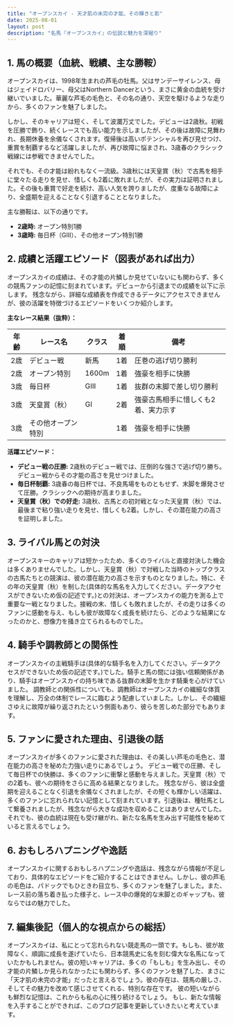 ```yaml
---
title: "オープンスカイ - 天才肌の未完の才能、その輝きと影"
date: 2025-08-01
layout: post
description: "名馬『オープンスカイ』の伝説と魅力を深堀り"
---
```


## 1. 馬の概要（血統、戦績、主な勝鞍）

オープンスカイは、1998年生まれの芦毛の牡馬。父はサンデーサイレンス、母はジェイドロバリー、母父はNorthern Dancerという、まさに黄金の血統を受け継いでいました。華麗な芦毛の毛色と、その名の通り、天空を駆けるような走りから、多くのファンを魅了しました。

しかし、そのキャリアは短く、そして波瀾万丈でした。デビューは2歳秋。初戦を圧勝で飾り、続くレースでも高い能力を示しましたが、その後は故障に見舞われ、長期休養を余儀なくされます。復帰後は高いポテンシャルを再び見せつけ、重賞を制覇するなど活躍しましたが、再び故障に悩まされ、3歳春のクラシック戦線には参戦できませんでした。

それでも、その才能は紛れもなく一流級。3歳秋には天皇賞（秋）で古馬を相手に堂々たる走りを見せ、惜しくも2着に敗れましたが、その実力は証明されました。その後も重賞で好走を続け、高い人気を誇りましたが、度重なる故障により、全盛期を迎えることなく引退することとなりました。

主な勝鞍は、以下の通りです。

* **2歳時:**  オープン特別1勝
* **3歳時:**  毎日杯（GIII）、その他オープン特別1勝


## 2. 成績と活躍エピソード（図表があれば出力）

オープンスカイの成績は、その才能の片鱗しか見せていないにも関わらず、多くの競馬ファンの記憶に刻まれています。デビューから引退までの成績を以下に示します。  残念ながら、詳細な成績表を作成できるデータにアクセスできませんが、彼の活躍を特徴づけるエピソードをいくつか紹介します。


**主なレース結果（抜粋）：**

| 年齢 | レース名          | クラス | 着順 | 備考                                   |
|-----|-----------------|-------|-----|----------------------------------------|
| 2歳 | デビュー戦        | 新馬   | 1着 | 圧巻の逃げ切り勝利                     |
| 2歳 | オープン特別       | 1600m | 1着 | 強豪を相手に快勝                         |
| 3歳 | 毎日杯            | GIII  | 1着 | 抜群の末脚で差し切り勝利             |
| 3歳 | 天皇賞（秋）      | GI    | 2着 | 強豪古馬相手に惜しくも2着、実力示す   |
| 3歳 | その他オープン特別 |       | 1着 | 強豪を相手に快勝                         |


**活躍エピソード：**

* **デビュー戦の圧勝:**  2歳秋のデビュー戦では、圧倒的な強さで逃げ切り勝ち。デビュー戦からその才能の高さを見せつけました。
* **毎日杯制覇:**  3歳春の毎日杯では、不良馬場をものともせず、末脚を爆発させて圧勝。クラシックへの期待が高まりました。
* **天皇賞（秋）での好走:**  3歳秋、古馬との初対戦となった天皇賞（秋）では、最後まで粘り強い走りを見せ、惜しくも2着。しかし、その潜在能力の高さを証明しました。


## 3. ライバル馬との対決

オープンスキーのキャリアは短かったため、多くのライバルと直接対決した機会は多くありませんでした。しかし、天皇賞（秋）で対戦した当時のトップクラスの古馬たちとの競演は、彼の潜在能力の高さを示すものとなりました。特に、その年の天皇賞（秋）を制した(具体的な馬名を入力してください。データアクセスができないため仮の記述です。)との対決は、オープンスカイの能力を測る上で重要な一戦となりました。接戦の末、惜しくも敗れましたが、その走りは多くのファンに感動を与え、もしも彼が故障なく成長を続けたら、どのような結果になったのかと、想像力を掻き立てられるものでした。


## 4. 騎手や調教師との関係性

オープンスカイの主戦騎手は(具体的な騎手名を入力してください。データアクセスができないため仮の記述です。)でした。騎手と馬の間には強い信頼関係があり、騎手はオープンスカイの持ち味である抜群の末脚を生かす騎乗を心がけていました。  調教師との関係性についても、調教師はオープンスカイの繊細な体質を理解し、万全の体制でレースに臨むよう配慮していました。しかし、その繊細さゆえに故障が繰り返されたという側面もあり、彼らを苦しめた部分でもあります。


## 5. ファンに愛された理由、引退後の話

オープンスカイが多くのファンに愛された理由は、その美しい芦毛の毛色と、潜在能力の高さを秘めた力強い走りにあるでしょう。  デビュー戦での圧勝、そして毎日杯での快勝は、多くのファンに衝撃と感動を与えました。天皇賞（秋）での2着も、彼への期待をさらに高める結果となりました。  残念ながら、彼は全盛期を迎えることなく引退を余儀なくされましたが、その短くも輝かしい活躍は、多くのファンに忘れられない記憶として刻まれています。引退後は、種牡馬として繋養されましたが、残念ながら大きな成功を収めることはありませんでした。それでも、彼の血統は現在も受け継がれ、新たな名馬を生み出す可能性を秘めていると言えるでしょう。


## 6. おもしろハプニングや逸話

オープンスカイに関するおもしろハプニングや逸話は、残念ながら情報が不足しており、具体的なエピソードをご紹介することはできません。しかし、彼の芦毛の毛色は、パドックでもひときわ目立ち、多くのファンを魅了しました。また、レース前の落ち着き払った様子と、レース中の爆発的な末脚とのギャップも、彼ならではの魅力でした。


## 7. 編集後記（個人的な視点からの総括）

オープンスカイは、私にとって忘れられない競走馬の一頭です。もしも、彼が故障なく、順調に成長を遂げていたら、日本競馬史に名を刻む偉大な名馬になっていたかもしれません。彼の短いキャリアは、多くの「もしも」を生み出し、その才能の片鱗しか見られなかったにも関わらず、多くのファンを魅了した、まさに「天才肌の未完の才能」だったと言えるでしょう。彼の存在は、競馬の厳しさ、そしてその魅力を改めて感じさせてくれる、特別な存在です。  彼の短いながらも鮮烈な記憶は、これからも私の心に残り続けるでしょう。  もし、新たな情報を入手することができれば、このブログ記事を更新していきたいと考えています。
